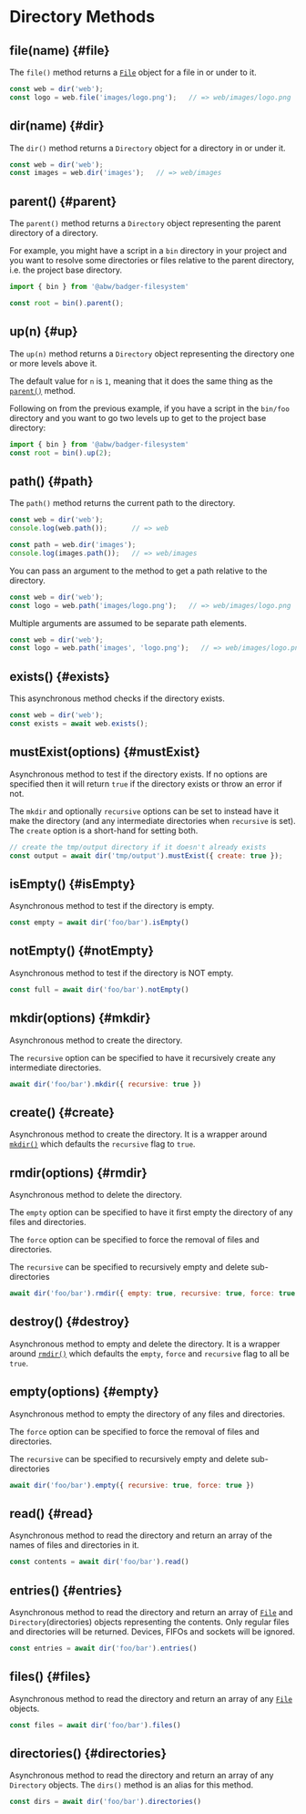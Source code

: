 # Directory Methods

## file(name) {#file}

The `file()` method returns a [`File`](files) object for a file in or
under to it.

```js
const web = dir('web');
const logo = web.file('images/logo.png');   // => web/images/logo.png
```

## dir(name) {#dir}

The `dir()` method returns a `Directory` object for a directory in or
under it.

```js
const web = dir('web');
const images = web.dir('images');   // => web/images
```

## parent() {#parent}

The `parent()` method returns a `Directory` object
representing the parent directory of a directory.

For example, you might have a script in a `bin` directory in your project
and you want to resolve some directories or files relative to the parent
directory, i.e. the project base directory.

```js
import { bin } from '@abw/badger-filesystem'

const root = bin().parent();
```

## up(n) {#up}

The `up(n)` method returns a `Directory` object representing the directory
one or more levels above it.

The default value for `n` is `1`, meaning that it does the same thing as
the [`parent()`](#parent) method.

Following on from the previous example, if you have a script in the `bin/foo`
directory and you want to go two levels up to get to the project base directory:

```js
import { bin } from '@abw/badger-filesystem'
const root = bin().up(2);
```

## path() {#path}

The `path()` method returns the current path to the directory.

```js
const web = dir('web');
console.log(web.path());      // => web

const path = web.dir('images');
console.log(images.path());   // => web/images
```

You can pass an argument to the method to get a path relative to the
directory.

```js
const web = dir('web');
const logo = web.path('images/logo.png');   // => web/images/logo.png
```

Multiple arguments are assumed to be separate path elements.

```js
const web = dir('web');
const logo = web.path('images', 'logo.png');   // => web/images/logo.png
```

## exists() {#exists}

This asynchronous method checks if the directory exists.

```js
const web = dir('web');
const exists = await web.exists();
```

## mustExist(options) {#mustExist}

Asynchronous method to test if the directory exists.  If no options are
specified then it will return `true` if the directory exists or throw an
error if not.

The `mkdir` and optionally `recursive` options can be set to instead have
it make the directory (and any intermediate directories when `recursive` is
set).  The `create` option is a short-hand for setting both.

```js
// create the tmp/output directory if it doesn't already exists
const output = await dir('tmp/output').mustExist({ create: true });
```

## isEmpty() {#isEmpty}

Asynchronous method to test if the directory is empty.

```js
const empty = await dir('foo/bar').isEmpty()
```

## notEmpty() {#notEmpty}

Asynchronous method to test if the directory is NOT empty.

```js
const full = await dir('foo/bar').notEmpty()
```

## mkdir(options) {#mkdir}

Asynchronous method to create the directory.

The `recursive` option can be specified to have it recursively create any
intermediate directories.

```js
await dir('foo/bar').mkdir({ recursive: true })
```

## create() {#create}

Asynchronous method to create the directory.  It is a wrapper around
[`mkdir()`](#mkdir) which defaults the `recursive` flag to `true`.

## rmdir(options) {#rmdir}

Asynchronous method to delete the directory.

The `empty` option can be specified to have it first empty the directory of
any files and directories.

The `force` option can be specified to force the removal of files and
directories.

The `recursive` can be specified to recursively empty and delete
sub-directories

```js
await dir('foo/bar').rmdir({ empty: true, recursive: true, force: true })
```

## destroy() {#destroy}

Asynchronous method to empty and delete the directory.  It is a wrapper
around [`rmdir()`](#rmdir) which defaults the `empty`, `force` and
`recursive` flag to all be `true`.

## empty(options) {#empty}

Asynchronous method to empty the directory of any files and directories.

The `force` option can be specified to force the removal of files and
directories.

The `recursive` can be specified to recursively empty and delete
sub-directories

```js
await dir('foo/bar').empty({ recursive: true, force: true })
```

## read() {#read}

Asynchronous method to read the directory and return an array of the names of
files and directories in it.

```js
const contents = await dir('foo/bar').read()
```

## entries() {#entries}

Asynchronous method to read the directory and return an array of
[`File`](files) and `Directory`(directories) objects representing the
contents.  Only regular files and directories will be returned. Devices,
FIFOs and sockets will be ignored.

```js
const entries = await dir('foo/bar').entries()
```

## files() {#files}

Asynchronous method to read the directory and return an array of any
[`File`](files) objects.

```js
const files = await dir('foo/bar').files()
```

## directories() {#directories}

Asynchronous method to read the directory and return an array of any
`Directory` objects.  The `dirs()` method
is an alias for this method.

```js
const dirs = await dir('foo/bar').directories()
```
